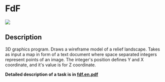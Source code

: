 # FdF

![](fdf_demo.gif)

## Description

3D graphics program. Draws a wireframe model of a relief landscape. Takes as input a map in form of a text document where space separated integers represent points of an image. The integer's position defines Y and X coordinate, and it's value is for Z coordinate.

**Detailed description of a task is in [fdf.en.pdf](https://github.com/dstepanets/FdF/blob/master/fdf.en.pdf)**
